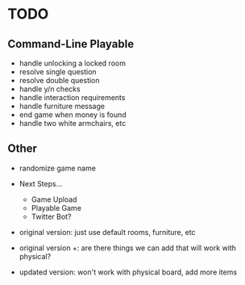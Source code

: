 # TODO

## Command-Line Playable

- handle unlocking a locked room
- resolve single question
- resolve double question
- handle y/n checks
- handle interaction requirements
- handle furniture message
- end game when money is found
- handle two white armchairs, etc

## Other

- randomize game name

- Next Steps...
  - Game Upload
  - Playable Game
  - Twitter Bot?

- original version: just use default rooms, furniture, etc
- original version +: are there things we can add that will work with physical?
- updated version: won't work with physical board, add more items

